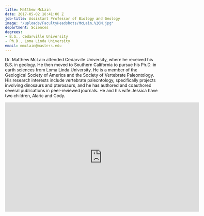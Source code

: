 ```yaml
---
title: Matthew McLain
date: 2017-05-02 18:41:00 Z
job-title: Assistant Professor of Biology and Geology
image: "/uploads/FacultyHeadshots/McLain,%20M.jpg"
department: Sciences
degrees:
- B.S., Cedarville University
- Ph.D., Loma Linda University
email: mmclain@masters.edu
---
```


Dr. Matthew McLain attended Cedarville University, where he received his B.S. in geology. He then moved to Southern California to pursue his Ph.D. in earth sciences from Loma Linda University. He is a member of the Geological Society of America and the Society of Vertebrate Paleontology. His research interests include vertebrate paleontology, specifically projects involving dinosaurs and pterosaurs, and he has authored and coauthored several publications in peer-reviewed journals. He and his wife Jessica have two children, Alaric and Cody.

<iframe src="https://player.vimeo.com/video/239026078" width="640" height="360" frameborder="0" webkitallowfullscreen mozallowfullscreen allowfullscreen></iframe>